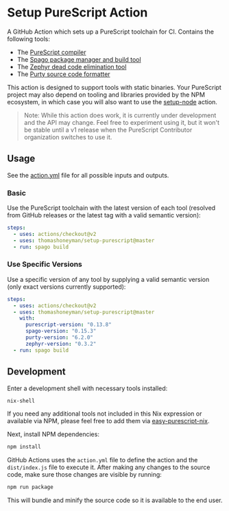 # Setup PureScript Action

A GitHub Action which sets up a PureScript toolchain for CI. Contains the following tools:

- The [PureScript compiler](https://github.com/purescript/purescript)
- The [Spago package manager and build tool](https://github.com/purescript/spago)
- The [Zephyr dead code elimination tool](https://github.com/coot/zephyr)
- The [Purty source code formatter](https://gitlab.com/joneshf/purty)

This action is designed to support tools with static binaries. Your PureScript project may also depend on tooling and libraries provided by the NPM ecosystem, in which case you will also want to use the [setup-node](https://github.com/actions/setup-node) action.

> Note: While this action does work, it is currently under development and the API may change. Feel free to experiment using it, but it won't be stable until a v1 release when the PureScript Contributor organization switches to use it.

## Usage

See the [action.yml](action.yml) file for all possible inputs and outputs.

### Basic

Use the PureScript toolchain with the latest version of each tool (resolved from GitHub releases or the latest tag with a valid semantic version):

```yaml
steps:
  - uses: actions/checkout@v2
  - uses: thomashoneyman/setup-purescript@master
  - run: spago build
```

### Use Specific Versions

Use a specific version of any tool by supplying a valid semantic version (only exact versions currently supported):

```yaml
steps:
  - uses: actions/checkout@v2
  - uses: thomashoneyman/setup-purescript@master
    with:
      purescript-version: "0.13.8"
      spago-version: "0.15.3"
      purty-version: "6.2.0"
      zephyr-version: "0.3.2"
  - run: spago build
```

## Development

Enter a development shell with necessary tools installed:

```sh
nix-shell
```

If you need any additional tools not included in this Nix expression or available via NPM, please feel free to add them via [easy-purescript-nix](https://github.com/justinwoo/easy-purescript-nix).

Next, install NPM dependencies:

```sh
npm install
```

GitHub Actions uses the `action.yml` file to define the action and the `dist/index.js` file to execute it. After making any changes to the source code, make sure those changes are visible by running:

```sh
npm run package
```

This will bundle and minify the source code so it is available to the end user.

